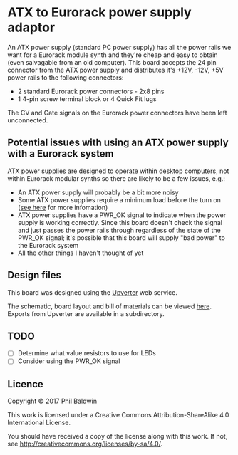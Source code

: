 # ATX to Eurorack power supply adaptor

An ATX power supply (standard PC power supply) has all the power rails we want for a Eurorack module synth and they're cheap and easy to obtain (even salvagable from an old computer). This board accepts the 24 pin connector from the ATX power supply and distributes it's +12V, -12V, +5V power rails to the following connectors:

* 2 standard Eurorack power connectors - 2x8 pins
* 1 4-pin screw terminal block or 4 Quick Fit lugs

The CV and Gate signals on the Eurorack power connectors have been left unconnected.

## Potential issues with using an ATX power supply with a Eurorack system

ATX power supplies are designed to operate within desktop computers, not within Eurorack modular synths so there are likely to be a few issues, e.g.:

* An ATX power supply will probably be a bit more noisy
* Some ATX power supplies require a minimum load before the turn on ([see here](http://reprap.org/wiki/PC_Power_Supply#Base_Load) for more infomation)
* ATX power supplies have a PWR_OK signal to indicate when the power supply is working correctly. Since this board doesn't check the signal and just passes the power rails through regardless of the state of the PWR_OK signal; it's possible that this board will supply "bad power" to the Eurorack system
* All the other things I haven't thought of yet

## Design files

This board was designed using the [Upverter](https://upverter.com) web service.

The schematic, board layout and bill of materials can be viewed [here](https://upverter.com/Trebuchetindustries/cbf2f2e6c2a22832/ATX-to-Eurorack-power-supply-adaptor/). Exports from Upverter are available in a subdirectory.

## TODO

* [ ] Determine what value resistors to use for LEDs
* [ ] Consider using the PWR_OK signal

## Licence

Copyright © 2017 Phil Baldwin

This work is licensed under a Creative Commons Attribution-ShareAlike 4.0 International License.

You should have received a copy of the license along with this work. If not, see <http://creativecommons.org/licenses/by-sa/4.0/>.
